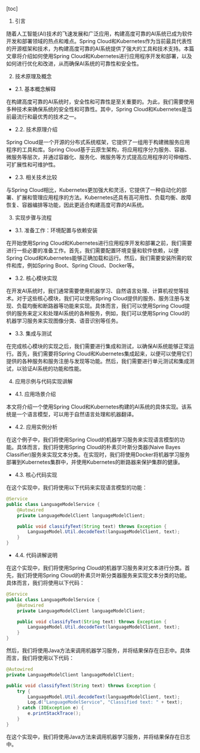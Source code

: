 
[toc]                    
                
                
1. 引言

随着人工智能(AI)技术的飞速发展和广泛应用，构建高度可靠的AI系统已成为软件开发和部署领域的热点和难点。Spring Cloud和Kubernetes作为当前最具代表性的开源框架和技术，为构建高度可靠的AI系统提供了强大的工具和技术支持。本篇文章将介绍如何使用Spring Cloud和Kubernetes进行应用程序开发和部署，以及如何进行优化和改进，从而确保AI系统的可靠性和安全性。

2. 技术原理及概念

- 2.1. 基本概念解释

在构建高度可靠的AI系统时，安全性和可靠性是至关重要的。为此，我们需要使用多种技术来确保系统的安全性和可靠性。其中，Spring Cloud和Kubernetes是当前最流行和最优秀的技术之一。

- 2.2. 技术原理介绍

Spring Cloud是一个开源的分布式系统框架，它提供了一组用于构建微服务应用程序的工具和库。Spring Cloud基于云原生架构，将应用程序分为服务、容器、微服务等层次，并通过容器化、服务化、微服务等方式提高应用程序的可伸缩性、可扩展性和可维护性。

- 2.3. 相关技术比较

与Spring Cloud相比，Kubernetes更加强大和灵活，它提供了一种自动化的部署、扩展和管理应用程序的方法。Kubernetes还具有高可用性、负载均衡、故障恢复、容器编排等功能，因此更适合构建高度可靠的AI系统。

3. 实现步骤与流程

- 3.1. 准备工作：环境配置与依赖安装

在开始使用Spring Cloud和Kubernetes进行应用程序开发和部署之前，我们需要进行一些必要的准备工作。首先，我们需要配置环境变量和软件依赖，以便Spring Cloud和Kubernetes能够正确加载和运行。然后，我们需要安装所需的软件和库，例如Spring Boot、Spring Cloud、Docker等。

- 3.2. 核心模块实现

在开发AI系统时，我们通常需要使用机器学习、自然语言处理、计算机视觉等技术。对于这些核心模块，我们可以使用Spring Cloud提供的服务、服务注册与发现、负载均衡和断路器等功能来实现。具体而言，我们可以使用Spring Cloud提供的服务来定义和处理AI系统的各种服务，例如，我们可以使用Spring Cloud的机器学习服务来实现图像分类、语音识别等任务。

- 3.3. 集成与测试

在完成核心模块的实现之后，我们需要进行集成和测试，以确保AI系统能够正常运行。首先，我们需要将Spring Cloud和Kubernetes集成起来，以便可以使用它们提供的各种服务和服务注册与发现等功能。然后，我们需要进行单元测试和集成测试，以验证AI系统的功能和性能。

4. 应用示例与代码实现讲解

- 4.1. 应用场景介绍

本文将介绍一个使用Spring Cloud和Kubernetes构建的AI系统的具体实现。该系统是一个语言模型，可以用于自然语言处理和机器翻译。

- 4.2. 应用实例分析

在这个例子中，我们将使用Spring Cloud的机器学习服务来实现语言模型的功能。具体而言，我们将使用Spring Cloud的朴素贝叶斯分类器(Naive Bayes Classifier)服务来实现文本分类。在实现时，我们将使用Docker将机器学习服务部署到Kubernetes集群中，并使用Kubernetes的断路器来保护集群的健康。

- 4.3. 核心代码实现

在这个实现中，我们将使用以下代码来实现语言模型的功能：

```java
@Service
public class LanguageModelService {
    @Autowired
    private LanguageModelClient languageModelClient;

    public void classifyText(String text) throws Exception {
        LanguageModel.Util.decodeText(languageModelClient, text);
    }
}
```

- 4.4. 代码讲解说明

在这个实现中，我们将使用Spring Cloud的机器学习服务来对文本进行分类。首先，我们将使用Spring Cloud的朴素贝叶斯分类器服务来实现文本分类的功能。具体而言，我们将使用以下代码：

```java
@Service
public class LanguageModelService {
    @Autowired
    private LanguageModelClient languageModelClient;

    public void classifyText(String text) throws Exception {
        LanguageModel.Util.decodeText(languageModelClient, text);
    }
}
```

然后，我们将使用Java方法来调用机器学习服务，并将结果保存在日志中。具体而言，我们将使用以下代码：

```java
@Autowired
private LanguageModelClient languageModelClient;

public void classifyText(String text) throws Exception {
    try {
        LanguageModel.Util.decodeText(languageModelClient, text);
        Log.d("LanguageModelService", "Classified text: " + text);
    } catch (IOException e) {
        e.printStackTrace();
    }
}
```

在这个实现中，我们将使用Java方法来调用机器学习服务，并将结果保存在日志中。

